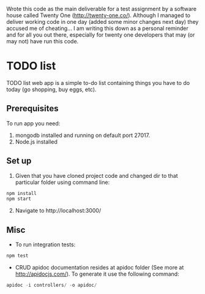 Wrote this code as the main deliverable for a test assignment by a software house called Twenty One (http://twenty-one.co/). Although I managed to deliver working code in one day (added some minor changes next day) they accused me of cheating... I am writing this down as a personal reminder and for all you out there, especially for twenty one developers that may (or may not) have run this code. 

# TODO list

TODO list web app is a simple to-do list containing things you have to do today (go shopping, buy eggs, etc). 

## Prerequisites

To run app you need:
1. mongodb installed and running on default port 27017.
2. Node.js installed

## Set up

1. Given that you have cloned project code and changed dir to that particular folder using command line:

```javascript
npm install
npm start
```

2. Navigate to http://localhost:3000/

## Misc

- To run integration tests:

```javascript
npm test
```

- CRUD apidoc documentation resides at apidoc folder (See more at http://apidocjs.com/). To generate it use the following command:

```javascript
apidoc -i controllers/ -o apidoc/
```
